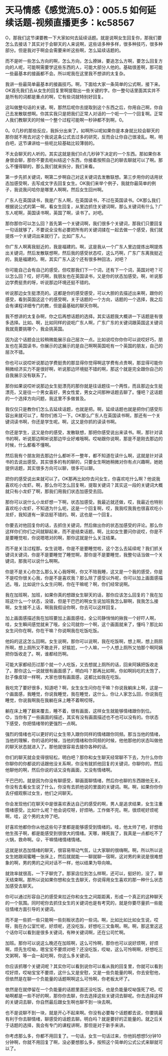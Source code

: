 # 天马情感《感觉流5.0》：005.5 如何延续话题-视频直播更多：kc58567

O，那我们这节课要教一下大家如何去延续话题。就是说啊女生回复你，那我们要怎么去接话？其实对于会聊天的人来说啊，这些话多种多样，很多种技巧，很多种部分。但是我对于啊会会需要来听这些啊，怎么延续话题的。

而不是听一些怎么方向的啊，怎么方向，怎么撩妹，要追怎么方啊，要怎么回复方向的人呢，可能啊需要学这些东西的人，可能大部分人他的。基础很差啊，那可能一些最基本的接画都不会。所以呢我在这里我不想讲的太复杂。

我讲一些最简单最基本的接画技巧。啊，下面给大家一条简单的公式啊，接下来。OK首先我们去从女生的回复里啊提取出一些关键的字。你一整句话里面其实并不是所有的词都是重点的啊，它有些词就特别好回复。

这叫做整句话的关键。啊，那然后呢你去提取到这个东西之后，你用自己啊，你自己去发散联想啊。你其实我只是把我们正常人对话的一个呃一个一个回复啊。正常人我们教聊天的时候一个整个过程可能啊一秒钟都不到啊，0。

0。0几秒的那些反应，我拆分出来了。如啊所以呢如果你是本身就比较会聊天的那你就不用去对这个我说这条公式去过多的研究，反而会让你自己很凌乱。啊，明白吧，这节课讲给一些呃比较基础比较薄弱的。

不太会聊天的人听的。其实这就是我们0点几秒钟下决定的一个东西。那如果你本身很会聊，那你不要去呃纠结这个东西，你接着按照自己的聊去聊就可以了啊。那么不懂得聊的，那么我们就来拆分，我们来看。

第一步先抓关键词，啊第二步啊自己对这关键词去发散联想。第三步用你的话用状态加感受啊，去写成文字去回复女生。OK我们来举个例子，我就你最简单的例子，我说我问哈你是哪里人啊啊，然后女生回州啊。

广东人在英国读书，我是广东人啊，在英国读书，不过在英国读书。OK那么我们根据说公式的第一啊，看女生回复，从里边抓住关键词啊，那么关键词有什么？广东人呢啊，英国读书啊，英国了啊，读书了。对吧。

那你那你可以怎么回？首先第一个关键词啊，我们很多个关键词，那我们只要回复一句话就够了，不要说全没有必要把所有的关键词揉在一起去做一个感受，我们就提炼一个关键词出来就行了。比如广东人。

你广东人啊离我挺近的，我是福建的。啊，这是我从一个广东人里边提炼出啊提炼出关键词，然后发散联想啊，然后我的感受状态哎，这么巧啊，广东广东离我挺近的，我是福建的。啊，其实广东人这个还有很多种回法，对吧？

你可能自己会有自己的感受。但哎那我们下一个词，还有下一个词，英国对吧？可以怎么回？哎，好巧啊，我朋友也在英国读书，又是你的状态加感受。啊，听说那边学费挺贵的呀，听说那边环境还挺不错的。

听说那边女生挺漂亮的。这都是你的感受感受，可以大胆的去描述出来啊，跟你的感受，看到英国这这个的感受啊，关于话题的一个方向，话题的一个选择，我之后会有课程详细专门的教，但是最基础的聊天你啊。

我不想讲的太复杂啊，你之后再想话题的选择。其实话题我大概讲一下话题是有很多选择。比如。啊，比如同样的说呃广东人啊，广东广东的关键词跟英国这关键词我就竟要挑哪个，我会挑英国。

因为这个话题会比较稍微能展示自己层次一点。比如说哎你你你可以说哎好巧，朋友也在英国读书，你展示的这展示的是自己啊啊英国呃有一个英国的朋友，自己的层次不错。

你也可以说哎听说那边学费挺贵的那显得你觉得啊这学费有点贵啊，那显得可能你稍微经济实力不是很好啊，听说那边环境挺不错的啊，那这个就是完全跟你自己的自我展示没有联系了。

那你如果说哎听说那边女生挺漂亮的那你就是往话题往一个两性，而且那边女生挺漂亮，又是往一个男女喜好，男女性爱，男女之间那种话题去聊了。懂吧？这话题的一个选择方向问题，我这里不多做普及。

我仅仅只是教你们怎么去延续话题，也就是把。啊，延续话题也就是把你们感受形容出来就可以了，帮你们练习一下。OK那么广东人在英国读书啊，那还有一个关键词读书啊，你还是学生呢。啊，这又是你抓的读读书啊。

你还是学生，这又是你的感受，发散联想，那把你感受说出来读书。啊，那针对读书的啊，听说那边啊听说那边毕业好难哦啊。哎呦跟你说啊，那是不是刚去那边的时候，什么都看不懂啊。

然后我有个朋友刚去那边什么都听不一整年，都不知道在读什么啊，这就是针对读书的去说出感受。其实很多的有的聊的，只要女生啊她稍微对你有点兴趣啊，她她提供话题，其实很多方向可以聊，很多可以聊。

把你的感受说出来就可以了。OK那再比如你去问女生，你喜欢吃什么啊？他说我喜欢吃小龙虾。啊，那么你可怎么回复啊，提取关键词？其实这一段的关键词大概就只有小龙虾了啊，那我们用我们状态加感受去回。

那你可以说什么小龙虾想一下啊，状态加感受。我最近就还做，哎，我最近也特别喜欢吃小龙虾，不知道为什么呃，这是一个回复啊，哎，我我哎我我也很喜欢吃小龙虾，我知道有一家店挺不错的。啊，这也是一个回复。

你要去对他回复你的话，去抓住关键词，然后做出你的状态加感受的评论。那么你这样你们你们之间就聊起来，而不是结束话题。啊，比如女生要问你说哎，你是不是要睡觉啦，你说嗯嗯对的啊，那你这就是什么关注结果。

而不是关注过程那。女生说嗯，你是不是要睡觉啦，这个怎么去延续呢？我们抓关键词关键词，你是不是要睡觉了睡觉啊，那你是不是要睡觉，我整句话当做一个关键词，那我可以说什么啊啊。

你是不是关心你怎么那么关心我呀啊，你又不陪我睡，这又是一个我的感受，你是不是哎你很关心我，你是不是喜欢我？那么除了感受以外呢，你可以加上画面感描述。哦，比如说什么女生问啊，你在干嘛呢？啊，你们经常说啊。

我在加班啊，加班，如果你真的想跟女生聊天的话，那你应该怎么回复的？我在加班这什么一个状态，没错，但是干巴巴的啊女生说加班我怎么聊啊，我我怎么接啊，女生接不上话，啊我我假设你啊，你去可以这样回复。

加上画面感描述我在加班要加上画面感哇，全公司静悄悄的揪我一个好吓人啊，哇，女生瞬间感觉就来了哦，全公司就你一个啊，这个画面就来了，懂吗？那比如女生问你在啊，你在干嘛？你说啊我在吃饭吃饭。

他妈的这这怎么回啊。女生说啊，那你可以说啊，我在吃饭啊，想上啊，想上厕厕所啊，想上厕所又不敢走开，好尴尬，一个人嘛，一个人想上厕所又怕那个啊阿姨把你饭收走了。啊，谁都经历啊。

可能大家都经历过那个就一个人吃饭，又去想就上厕所的话，回来阿姨把饭收走了。那你这么一说就很有画面感了，明白吗？那再比如啊，你如啊妈吃的太饱了，肚子像皮球一样啊，大家也很有画面感，这都比如我在吃饭。

我吃完了要好很多，知道吧？啊，女生女生问你在干嘛？你说我躺床上啊，这是一个画面感，我睡觉，你说我睡觉，我在睡觉，这什么，你让人家怎么回，你说我在睡觉，你说我啊我在我躺在床上睡不着啊哎呀。

躺在床上睡了翻来覆去，睡不着，很有画面，这样女生就能够情绪跟你到位。😊，当你有了一些画面的描述，其实有没有画面描述也不也可以没有的。你状态下感受，你把情绪带的更强烈一点啊。

强烈的情绪也可以更好的让女生带入跟你同样的情绪跟你同频。那当当他的情绪，当他的理解，你的话的时候，当他的情绪和你同频的时候，他他那他的状态叫做他的聊天状态就进入了。那他就很容易去接你各种的话。

你们的聊天就会变得很轻松，明白吧？那你和女生聊天经常聊不下去，为什么你你你聊你的你都说的话跟他没关系啊，你没有就抓他回复的关键词，你聊你的，然后他聊他的啊，然后你说的话又没有画面，又没有情绪啊。

干巴巴的。就是因为你没有聊感受，聊画面聊情绪，然后你也聊的东西跟他无关。你没有去看女生说了什么，你没有去抓他说的里面的关键词。啊。啊，如果你你你去仔细观察过女生，他们之间聊天。

你会发现他们在聊天中是很喜欢表达自己的感受的啊，男人是追求结果，女生注重情绪感受。比如什么呢？他会说哎呀，好烦呐，工作做不完。啊，很烦呢好烦呢啊，哇，这个男的太帅了吧。

好喜欢他都你你从他这些句子里都是能够感受到情绪的。哇，他太帅了吧，好想给他生孩子啊，都是能感受到很很大的情绪。天哪，辣死我了，我真是一点都吃不了火锅，救命啊。😮，干嘛情绪情绪情绪。

这就是状态加情绪的聊天，很容易带动气氛，让大家聊的很嗨啊。啊，所以所以说女生她跟闺蜜睡一张床上，然后就就能一一聊就聊一宿啊，这对男的来说是很难想象的啊，男的男的之间对话不一样，他以结果为导向嘛。

就效率就很高，一下子聊完了。那家店位到怎么样啊，还可以，挺好的，没了，聊天结束啊。那所以说如果你想和女生去聊天，你说得用女生喜欢的那一种什么状态加感受去聊天。

你可以通过形容自己的感受来拉近你和女生之间距距离，形成一个真正的这种聊天的一个氛围。同时呢你去抓住女生的关键词也是有考究的，就是你要尽量抓一些能往情绪方面引导的关键词。

而不是一些抓一些只能啊一些刻板状态的一些词。啊，比如比如比如女生说，哎呀，我在办公室忙呢，好烦呢，还没吃饭，好想吃三文鱼啊。啊。啊，那这里这这个话你可以看到是很多关键词，有种关键词啊，还在公司忙啊。

加班。那你可以说这么晚还在加班啊，这么可怜啊，那你也可以说好烦啊，好烦啊，烦先生哎呦，嗯宝宝不要烦对吧？还没吃饭，哎呦，这么可怜啊啊，好想吃三文粥啊，等一会一起吃啊，你这么多关键词。

你应该抓哪个关键词呢？其实你可以看到说你可以看从我的回复里，你就可以看到哎好烦，哎呦宝宝不要烦，这什么又是安慰，又是一些负能量的啊，你去安慰他，但依然是在聊一个负能量的话题啊啊这么可怜啊，你老板太坏了。

依然是在就停留在一个负能量的话题里面还没吃饭，也是负能量哎呦饿死了吧。哎呦啊都是一些不好的啊，那你你去聊，你去选择这些关键词去聊呢。你去选择这样的关键词去聊，你自然最后跟女生啊也聊不到一块去啊。

也不是说聊不到一块，就是开心不起来啊。你没有必要每个话题都去说，你要挑最有利于你去聊情绪，聊感受的话题去聊。明白吗？就是要好的正能量的。就之后关于话题的选择，我会有专门的课程讲啊，那但是对于新手来讲。

你考虑那么多，你都不用回复了。一句话，女生一句话过来，你他妈想想5分钟10分钟啊，你就不用回复了啊，没必要想那么多，按照这个简单的公式公式来聊就可以了。

